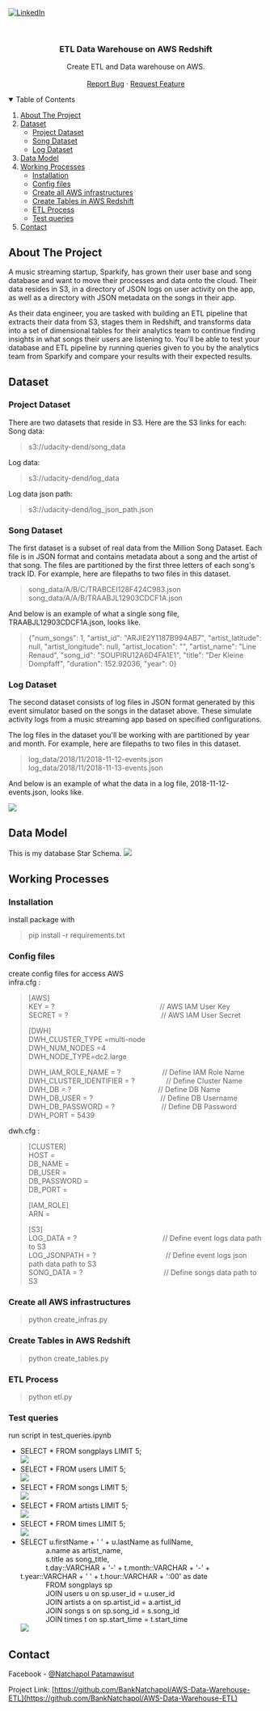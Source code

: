 [![LinkedIn][linkedin-shield]][linkedin-url]



<!-- PROJECT LOGO -->
<br />
<p align="center">

  <h3 align="center">ETL Data Warehouse on AWS Redshift</h3>

  <p align="center">
    Create ETL and Data warehouse on AWS.
    <br />
    <br />
    <a href="https://github.com/BankNatchapol/AWS-Data-Warehouse-ETL/issues">Report Bug</a>
    ·
    <a href="https://github.com/BankNatchapol/AWS-Data-Warehouse-ETL/issues">Request Feature</a>
  </p>
</p>



<!-- TABLE OF CONTENTS -->
<details open="open">
  <summary>Table of Contents</summary>
  <ol>
    <li>
      <a href="#about-the-project">About The Project</a>
    </li>
    <li><a href="#dataset">Dataset</a>
        <ul>
        <li><a href="#project-dataset">Project Dataset</a></li>
        <li><a href="#song-dataset">Song Dataset</a></li>
        <li><a href="#log-dataset">Log Dataset</a></li>
      </ul>
    </li>
<li>
      <a href="#data-model">Data Model</a>
    </li>
<li>
      <a href="#working-processes">Working Processes</a>
      <ul>
        <li><a href="#installation">Installation</a></li>
        <li><a href="#config-files">Config files</a></li>
        <li><a href="#create-all-aws-infrastructures">Create all AWS infrastructures</a></li>
        <li><a href="#create-tables-in-aws-redshift">Create Tables in AWS Redshift</a></li>
        <li><a href="#etl-process">ETL Process</a></li>
        <li><a href="#test-queries">Test queries</a></li>
      </ul>
    </li>
    <li><a href="#contact">Contact</a></li>
  </ol>
</details>



<!-- ABOUT THE PROJECT -->
## About The Project

A music streaming startup, Sparkify, has grown their user base and song database and want to move their processes and data onto the cloud. Their data resides in S3, in a directory of JSON logs on user activity on the app, as well as a directory with JSON metadata on the songs in their app.

As their data engineer, you are tasked with building an ETL pipeline that extracts their data from S3, stages them in Redshift, and transforms data into a set of dimensional tables for their analytics team to continue finding insights in what songs their users are listening to. You'll be able to test your database and ETL pipeline by running queries given to you by the analytics team from Sparkify and compare your results with their expected results.


<!-- Dataset -->
## Dataset
### Project Dataset
There are two datasets that reside in S3. Here are the S3 links for each:<br>
Song data:
>s3://udacity-dend/song_data

Log data:
>s3://udacity-dend/log_data

Log data json path:
>s3://udacity-dend/log_json_path.json

### Song Dataset
The first dataset is a subset of real data from the Million Song Dataset. Each file is in JSON format and contains metadata about a song and the artist of that song. The files are partitioned by the first three letters of each song's track ID. For example, here are filepaths to two files in this dataset.
>song_data/A/B/C/TRABCEI128F424C983.json<br>
>song_data/A/A/B/TRAABJL12903CDCF1A.json

And below is an example of what a single song file, TRAABJL12903CDCF1A.json, looks like.

>{"num_songs": 1, "artist_id": "ARJIE2Y1187B994AB7", "artist_latitude": null, "artist_longitude": null, "artist_location": "", "artist_name": "Line Renaud", "song_id": "SOUPIRU12A6D4FA1E1", "title": "Der Kleine Dompfaff", "duration": 152.92036, "year": 0}

### Log Dataset

The second dataset consists of log files in JSON format generated by this event simulator based on the songs in the dataset above. These simulate activity logs from a music streaming app based on specified configurations.

The log files in the dataset you'll be working with are partitioned by year and month. For example, here are filepaths to two files in this dataset.
>log_data/2018/11/2018-11-12-events.json <br>
>log_data/2018/11/2018-11-13-events.json

And below is an example of what the data in a log file, 2018-11-12-events.json, looks like.

<img src="https://video.udacity-data.com/topher/2019/February/5c6c15e9_log-data/log-data.png"/>

<!-- DATA MODEL -->
## Data Model
This is my database Star Schema.
<img src="https://udacity-reviews-uploads.s3.us-west-2.amazonaws.com/_attachments/38715/1608661799/Song_ERD.png"/>

<!-- WORKING PROCESSES -->
## Working Processes

### Installation
install package with
> pip install -r requirements.txt
### Config files
create config files for access AWS<br>
infra.cfg : 
> [AWS]<br>
> KEY = ?   &emsp;&emsp;&emsp;&emsp;&emsp;&emsp;&emsp;&emsp;&emsp;&emsp;&emsp;&emsp;&emsp;&emsp;&nbsp; //  AWS IAM User Key<br>
> SECRET = ?   &emsp;&emsp;&emsp;&emsp;&emsp;&emsp;&emsp;&emsp;&emsp;&emsp;&emsp;&emsp;&nbsp;&nbsp; // AWS IAM User Secret<br>
>
> [DWH]<br>
> DWH_CLUSTER_TYPE =multi-node<br>
> DWH_NUM_NODES =4 <br>
> DWH_NODE_TYPE=dc2.large<br>
>
> DWH_IAM_ROLE_NAME = ? &emsp;&emsp;&emsp;&emsp;&emsp;&nbsp; // Define IAM Role Name<br>
> DWH_CLUSTER_IDENTIFIER = ? &emsp;&emsp;&emsp;&nbsp;&nbsp;&nbsp; // Define Cluster Name<br>
> DWH_DB = ? &nbsp;&nbsp;&nbsp;&nbsp;&emsp;&emsp;&emsp;&emsp;&emsp;&emsp;&emsp;&emsp;&emsp;&emsp;&nbsp;&nbsp; // Define DB Name<br>
> DWH_DB_USER = ? &nbsp;&nbsp;&nbsp;&nbsp;&nbsp;&emsp;&emsp;&emsp;&emsp;&emsp;&emsp;&emsp;&nbsp;&nbsp; // Define DB Username<br>
> DWH_DB_PASSWORD = ? &emsp;&emsp;&emsp;&emsp;&emsp;&emsp;&nbsp;// Define DB Password<br>
> DWH_PORT = 5439


dwh.cfg : 
> [CLUSTER]<br>
> HOST =<br>
> DB_NAME =<br>
> DB_USER =<br>
> DB_PASSWORD =<br>
> DB_PORT =<br>
>
> [IAM_ROLE]<br>
> ARN =<br>
> 
> [S3]<br>
> LOG_DATA = ? &emsp;&emsp;&emsp;&emsp;&emsp;&emsp;&emsp;&emsp;&emsp;&emsp;&emsp;&nbsp;&nbsp; // Define event logs data path to S3 <br>
> LOG_JSONPATH = ? &emsp;&emsp;&emsp;&emsp;&emsp;&emsp;&emsp;&emsp;&emsp;&nbsp; // Define event logs json path data path to S3 <br>
> SONG_DATA = ? &emsp;&emsp;&emsp;&emsp;&emsp;&emsp;&emsp;&emsp;&emsp;&emsp;&nbsp;&nbsp;&nbsp; // Define songs data path to S3


### Create all AWS infrastructures
> python create_infras.py

### Create Tables in AWS Redshift
> python create_tables.py

### ETL Process
> python <span>etl.py</span>

### Test queries
run script in test_queries.ipynb
- SELECT * FROM songplays LIMIT 5;<br>
  <img src="./images/query1.png"/>
- SELECT * FROM users LIMIT 5;<br>
  <img src="./images/query2.png"/>
- SELECT * FROM songs LIMIT 5;<br>
  <img src="./images/query3.png"/>
- SELECT * FROM artists LIMIT 5;<br>
  <img src="./images/query4.png"/>
- SELECT * FROM times LIMIT 5;<br>
  <img src="./images/query5.png"/>
- SELECT u.firstName + ' ' + u.lastName as fullName, <br>
  &emsp;&emsp;&emsp;&nbsp;&nbsp;<span>a.name</span> as artist_name, <br>
  &emsp;&emsp;&emsp;&nbsp;&nbsp;s.title as song_title, <br>
  &emsp;&emsp;&emsp;&nbsp;&nbsp;t.day::VARCHAR + '-' + t.month::VARCHAR + '-' + t.year::VARCHAR + '  ' + t.hour::VARCHAR + ':00' as date <br>
  &emsp;&emsp;&emsp;&nbsp;&nbsp;FROM songplays sp<br>
  &emsp;&emsp;&emsp;&nbsp;&nbsp;JOIN users u on sp.user_id = u.user_id<br>
  &emsp;&emsp;&emsp;&nbsp;&nbsp;JOIN artists a on sp.artist_id = a.artist_id<br>
  &emsp;&emsp;&emsp;&nbsp;&nbsp;JOIN songs s on sp.song_id = s.song_id<br>
  &emsp;&emsp;&emsp;&nbsp;&nbsp;JOIN times t on sp.start_time = t.start_time<br>
  <img src="./images/query6.png"/>

<!-- CONTACT -->
## Contact

Facebook - [@Natchapol Patamawisut](https://www.facebook.com/natchapol.patamawisut/)

Project Link: [https://github.com/BankNatchapol/AWS-Data-Warehouse-ETL](https://github.com/BankNatchapol/AWS-Data-Warehouse-ETL)

<!-- MARKDOWN LINKS & IMAGES -->
<!-- https://www.markdownguide.org/basic-syntax/#reference-style-links -->
[linkedin-shield]: https://img.shields.io/badge/-LinkedIn-black.svg?style=for-the-badge&logo=linkedin&colorB=555
[linkedin-url]: https://www.linkedin.com/in/natchapol-patamawisut
